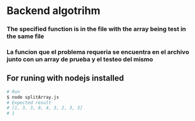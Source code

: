 # Backend algotrihm

### The specified function is in the file with the array being test in the same file
### La funcion que el problema requeria se encuentra en el archivo junto con un array de prueba y el testeo del mismo

## For runing with nodejs installed
```bash
# Run
$ node splitArray.js
# Expected result
# [1, 3, 3, 8, 4, 3, 2, 3, 3]
# 1
```
